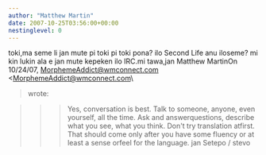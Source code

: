 ```yaml
---
author: "Matthew Martin"
date: 2007-10-25T03:56:00+00:00
nestinglevel: 0
---
```

toki,ma seme li jan mute pi toki pi toki pona? ilo Second Life anu iloseme? mi kin lukin ala e jan mute kepeken ilo IRC.mi tawa,jan Matthew MartinOn 10/24/07, [MorphemeAddict@wmconnect.com](mailto://MorphemeAddict@wmconnect.com) <[MorphemeAddict@wmconnect.com](mailto://MorphemeAddict@wmconnect.com)\
> wrote:

>>> Yes, conversation is best.
> Talk to someone, anyone, even yourself, all the time. Ask and answerquestions, describe what you see, what you think. Don't try translation atfirst. That should come only after you have some fluency or at least a sense orfeel for the language.
>> jan Setepo / stevo
>